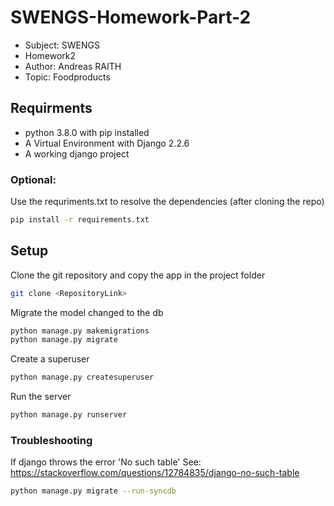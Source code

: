 # SWENGS-Homework-Part-2

* Subject: SWENGS
* Homework2
* Author: Andreas RAITH
* Topic: Foodproducts

## Requirments
* python 3.8.0 with pip installed
* A Virtual Environment with Django 2.2.6
* A working django project

### Optional:
Use the requriments.txt to resolve the dependencies (after cloning the repo)
````bash
pip install -r requirements.txt
````

## Setup
Clone the git repository and copy the app in the project folder
````bash
git clone <RepositoryLink>
````

Migrate the model changed to the db
````bash
python manage.py makemigrations
python manage.py migrate
````

Create a superuser
````bash
python manage.py createsuperuser
````

Run the server
````bash
python manage.py runserver
````

### Troubleshooting
If django throws the error 'No such table'
See: https://stackoverflow.com/questions/12784835/django-no-such-table
````bash
python manage.py migrate --run-syncdb
````
